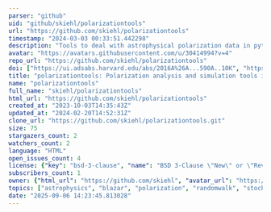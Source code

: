 ```yaml
---
parser: "github"
uid: "github/skiehl/polarizationtools"
url: "https://github.com/skiehl/polarizationtools"
timestamp: "2024-03-03 00:33:51.442298"
description: "Tools to deal with astrophysical polarization data in python3"
avatar: "https://avatars.githubusercontent.com/u/30414994?v=4"
repo_url: "https://github.com/skiehl/polarizationtools"
doi: ["https://ui.adsabs.harvard.edu/abs/2016A%26A...590A..10K", "https://ui.adsabs.harvard.edu/abs/2024ascl.soft02006K/abstract"]
title: "polarizationtools: Polarization analysis and simulation tools in python"
name: "polarizationtools"
full_name: "skiehl/polarizationtools"
html_url: "https://github.com/skiehl/polarizationtools"
created_at: "2023-10-03T14:35:43Z"
updated_at: "2024-02-20T14:52:31Z"
clone_url: "https://github.com/skiehl/polarizationtools.git"
size: 75
stargazers_count: 2
watchers_count: 2
language: "HTML"
open_issues_count: 4
license: {"key": "bsd-3-clause", "name": "BSD 3-Clause \"New\" or \"Revised\" License", "spdx_id": "BSD-3-Clause", "url": "https://api.github.com/licenses/bsd-3-clause", "node_id": "MDc6TGljZW5zZTU="}
subscribers_count: 1
owner: {"html_url": "https://github.com/skiehl", "avatar_url": "https://avatars.githubusercontent.com/u/30414994?v=4", "login": "skiehl", "type": "User"}
topics: ["astrophysics", "blazar", "polarization", "randomwalk", "stochastic-processes", "stokes-parameters", "time-series-analysis", "evpa", "evpa-rotation"]
date: "2025-09-06 14:23:45.813028"
---
```

